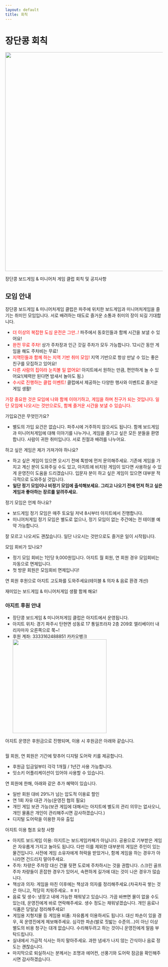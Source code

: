 ```yaml
---
layout: default
title: 회칙
---
```


<div class="post">
	<h1 class="pageTitle">장단콩 회칙</h1>
	<img src="{{ '/assets/img/jdk_main.jpeg' | relative_url }}" alt="" width="700">
	<p class="intro">장단콩 보드게임 & 미니어처 게임 클럽 회칙 및 공지사항</p>
	<h2>모임 안내</h2>
	<p>장단콩 보드게임 & 미니어처게임 클럽은 파주에 위치한 보드게임과 미니어처게임을 즐기는 취미인 모임입니다. 서로 배려하는 태도로 즐거운 소통과 취미의 장이 되길 기대합니다.</p>
	<ul>
		<li><a style="color: red;">더 이상의 복잡한 도심 운전은 그만..!</a> 파주에서 동호인들과 함께 시간을 보낼 수 있어요!</li>
  		<li><a style="color: red;">완전 무료 주차!</a> 상가 주차장과 인근 갓길 주차가 모두 가능합니다. 12시간 동안 게임을 해도 주차비는 무료!</li>
  		<li><a style="color: red;">지역민들과 함께 하는 지역 기반 취미 모임!</a> 지역 기반으로 항상 만날 수 있는 좋은 친구를 모집하고 있어요!</li>
  		<li><a style="color: red;">다른 사람의 집이라 눈치볼 일 없어요!</a> 아지트에서 원하는 만큼, 편안하게 놀 수 있어요!(체력만 된다면 밤새서 놀아도 됨.)</li>
  		<li><a style="color: red;">수시로 진행하는 클럽 이벤트!</a> 클럽에서 제공하는 다양한 행사와 이벤트로 즐거운 게임 생활!</li>
  	</ul>
	<p><a style="color: red;">가장 중요한 것은 모임에 나와 함께 이야기하고, 게임을 하며 친구가 되는 것입니다. 일단 모임에 나오시는 것만으로도, 함께 즐거운 시간을 보낼 수 있습니다.</a></p>
	<p><a>가입요건은 무엇인가요?</a></p>
	<ul>
		<li>별도의 가입 요건은 없습니다. 파주시에 거주하지 않으셔도 됩니다. 함께 보드게임과 미니어처게임에 대해 이야기를 나누거나, 게임을 즐기고 싶은 모든 분들을 환영합니다.
<a>사람이 귀한 취미입니다. 서로 친절과 배려를 나누어요.</a></li>
  	</ul>
	<p><a>하고 싶은 게임은 제가 가져가야 하나요?</a></p>
	<ul>
		<li>하고 싶은 게임이 있으면 오시기 전에 톡방에 먼저 문의해주세요. 기존에 게임을 가지고 계신 분이 도와주실 수도 있고, 아지트에 비치된 게임이 있다면 사용하실 수 있게 운영진이 도움을 드리겠습니다. 입문자 분이 하고 싶은 게임이 있으면 대부분 적극적으로 도와주실 것입니다.</li>
		<li><b>일단 정기 모임이나 비정기 모임에 출석해보세요. 그리고 나오기 전에 먼저 하고 싶은 게임과 좋아하는 장르를 알려주세요.</b></li>
  	</ul>
	<p><a>정기 모임은 언제 하나요?</a></p>
	<ul>
		<li>보드게임 정기 모임은 매주 토요일 저녁 8시부터 아지트에서 진행합니다.</li>
		<li>미니어처게임 정기 모임은 별도로 없으나, 정기 모임이 없는 주간에는 전 테이블 예약 가능합니다.</li>
  	</ul>
	<p>잘 모르고 나오셔도 괜찮습니다. 일단 나오시는 것만으로도 즐거운 일이 시작됩니다.</p>
	<p><a>모임 회비가 있나요?</a></p>
	<ul>
		<li>정기 모임 회비는 1인당 9,000원입니다. 아지트 월 회원, 연 회원 경우 모임회비는 자동으로 면제입니다.</li>
		<li>첫 방문 회원은 모임회비 면제입니다!</li>
  	</ul>
	<p><a>연 회원 후원으로 아지트 고도화를 도와주세요(테이블 & 의자 & 음료 환경 개선)</a></p>
	<p>재미있는 보드게임 & 미니어처게임 생활 함께 해요!</p>
	<h3>아지트 후원 안내</h3>
	<ul>
		<li>장단콩 보드게임 & 미니어처게임 클럽은 아지트에서 운영됩니다.</li>
		<li><a>아지트 위치: 경기 파주시 탄현면 성동로 17 통일프라자 2층 209호
엘리베이터 내리자마자 오른쪽으로 쭉~!</a></li>
		<li>후원 계좌: 3333162488851 카카오뱅크</li>
		<img src="{{ '/assets/img/money.png' | relative_url }}" alt="" width="300">
  	</ul>
	<p>아지트 운영은 후원금으로 진행되며, 이용 시 후원금은 아래와 같습니다.</p>
	<img src="{{ '/assets/img/table.png' | relative_url }}" alt="">
	<p>월 회원, 연 회원은 기간에 맞추어 디지털 도어락 키를 제공합니다.</p>
	<ul>
		<li>후원금 입금일부터 각각 1개월 / 1년간 사용 가능합니다.</li>
		<li>잇소키 어플리케이션이 있어야 사용할 수 있습니다.</li>
	</ul>
	<p>연 회원에 한해, 아래와 같은 추가 혜택이 있습니다.</p>
	<ul>
		<li><a>일반 회원 대비 29%가 넘는 압도적 이용료 할인</a></li>
		<li><a>연 1회 자유 대관 가능(운영진 협의 필요)</a></li>
		<li><a>개인 게임 보관 가능(보관 게임에 대해서는 아지트에 별도의 관리 의무는 없사오니, 개인 물품은 개인이 관리해주시면 감사하겠습니다.)</a></li>
		<li><a>디지털 도어락을 이용한 자유 출입</a></li>
	</ul>
	<p>아지트 이용 협조 요청 사항</p>
	<ul>
		<li><a>아지트 보드게임 이용:</a> 아지트는 보드게임카페가 아닙니다. 공용으로 기부받은 게임은 자유롭게 가지고 놀아도 됩니다. 다만 이를 제외한 대부분의 게임은 주인이 있는 물건입니다. 사전에 게임 소유자에게 허락을 받았거나, 함께 게임을 하는 경우가 아니라면 건드리지 말아주세요.</li>
		<li><a>주차:</a> 차량은 주차장 대신 건물 뒷편 도로에 주차하시는 것을 권합니다. 스크린 골프 주차 차량들이 혼잡한 경우가 있어서, 속편하게 길가에 대는 것이 나은 경우가 많습니다.</li>
		<li><a>책상과 의자:</a> 게임을 마친 이후에는 책상과 의자를 정리해주세요.(차곡차곡 쌓는 것은 아니고, 적당히 치워주세요.. ㅎㅎ)</li>
		<li><a>음료 및 생수:</a> 냉장고 내에 가능한 채워넣고 있습니다. 가끔 바쁘면 물이 없을 수도 있는데, 운영진에게 바로 연락해주세요. 생수 정도는 채워넣겠습니다. 개인 음료나 식품은 당일날 정리해주세요!</li>
		<li><a>게임용 지형지물 등 게임용 비품:</a> 자유롭게 이용하셔도 됩니다. 대신 파손이 있을 경우, 꼭 운영진에게 제보해주세요. 심각한 파손(발로 짓밟는 수준의…)이 아닌 이상 별도의 비용 청구는 대개 없습니다. 수리해두려고 하는 것이니 운영진에게 말씀 부탁드립니다.</li>
		<li>실내에서 가급적 식사는 하지 말아주세요. 과한 냄새가 나지 않는 간식이나 음료 정도는 괜찮습니다.</li>
		<li>마지막으로 퇴실하시는 분께서는 조명과 에어컨, 선풍기와 도어락 잠금을 확인해주시면 감사하겠습니다.</li>
	</ul>
</div>
